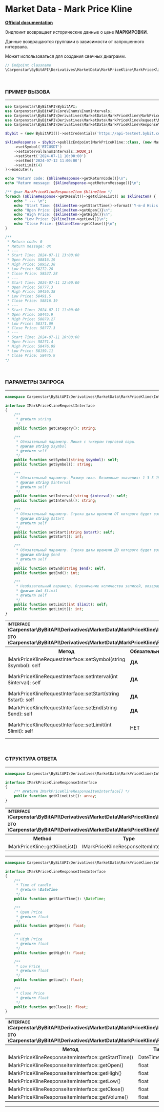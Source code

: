 # Market Data - Mark Price Kline
<b>[Official documentation](https://bybit-exchange.github.io/docs/derivatives/public/mark-kline)</b>
<p>Эндпоинт возвращает исторические данные о цене <b>МАРКИРОВКИ</b>.</p>
<p>Данные возвращаются группами в зависимости от запрошенного интервала. </p>
<p>Может использоваться для создания свечных диаграмм.</p>

```php
// Endpoint classname
\Carpenstar\ByBitAPI\Derivatives\MarketData\MarkPriceKline\MarkPriceKline::class
```

<br />

<h3 width="100%"><b>ПРИМЕР ВЫЗОВА</b></h3>

---

```php
use Carpenstar\ByBitAPI\BybitAPI;
use Carpenstar\ByBitAPI\Core\Enums\EnumIntervals;
use Carpenstar\ByBitAPI\Derivatives\MarketData\MarkPriceKline\MarkPriceKline;
use Carpenstar\ByBitAPI\Derivatives\MarketData\MarkPriceKline\Request\MarkPriceKlineRequest;
use Carpenstar\ByBitAPI\Derivatives\MarketData\MarkPriceKline\Response\MarkPriceKlineResponseItem;

$bybit = (new BybitAPI())->setCredentials('https://api-testnet.bybit.com');

$klineResponse = $bybit->publicEndpoint(MarkPriceKline::class, (new MarkPriceKlineRequest())
    ->setSymbol('BTCUSDT')
    ->setInterval(EnumIntervals::HOUR_1)
    ->setStart('2024-07-11 10:00:00')
    ->setEnd('2024-07-12 11:00:00')
    ->setLimit(4)
)->execute();

echo "Return code: {$klineResponse->getReturnCode()}\n";
echo "Return message: {$klineResponse->getReturnMessage()}\n";

/** @var MarkPriceKlineResponseItem $klineItem */
foreach ($klineResponse->getResult()->getKlineList() as $klineItem) {
    echo " --- \n";
    echo "Start Time: {$klineItem->getStartTime()->format('Y-m-d H:i:s')}\n";
    echo "Open Price: {$klineItem->getOpen()}\n";
    echo "High Price: {$klineItem->getHigh()}\n";
    echo "Low Price: {$klineItem->getLow()}\n";
    echo "Close Price: {$klineItem->getClose()}\n";
}

/**
 * Return code: 0
 * Return message: OK
 * ---
 * Start Time: 2024-07-11 13:00:00
 * Open Price: 58816.19
 * High Price: 58952.38
 * Low Price: 58272.28
 * Close Price: 58537.28
 * ---
 * Start Time: 2024-07-11 12:00:00
 * Open Price: 58777.3
 * High Price: 59456.38
 * Low Price: 58491.5
 * Close Price: 58816.19
 * ---
 * Start Time: 2024-07-11 11:00:00
 * Open Price: 58445.9
 * High Price: 58879.27
 * Low Price: 58371.09
 * Close Price: 58777.3
 * ---
 * Start Time: 2024-07-11 10:00:00
 * Open Price: 58271.4
 * High Price: 58476.99
 * Low Price: 58159.11
 * Close Price: 58445.9
*/
```  

<br />

<h3 width="100%"><b>ПАРАМЕТРЫ ЗАПРОСА</b></h3>

---

```php
namespace Carpenstar\ByBitAPI\Derivatives\MarketData\MarkPriceKline\Interfaces;

interface IMarkPriceKlineRequestInterface
{
    /**
     * @return string
     */
    public function getCategory(): string;

    /**
     * Обязательный параметр. Линия с тикером торговой пары.
     * @param string $symbol
     * @return self
     */
    public function setSymbol(string $symbol): self;
    public function getSymbol(): string;

    /**
     * Обязательный параметр. Размер тика. Возможные значения: 1 3 5 15 30 60 120 240 360 720 D M W
     * @param string $interval
     * @return self
     */
    public function setInterval(string $interval): self;
    public function getInterval(): string;

    /**
     * Обязательный параметр. Строка даты времени ОТ которого будет взят срез данных
     * @param string $start
     * @return self
     */
    public function setStart(string $start): self;
    public function getStart(): int;

    /**
     * Обязательный параметр. Строка даты времени ДО которого будет взят срез данных
     * @param string $end
     * @return self
     */
    public function setEnd(string $end): self;
    public function getEnd(): int;

    /**
     * Необязательный параметр. Ограничение количества записей, возвращаемых для каждого запроса. По умолчанию 200
     * @param int $limit
     * @return self
     */
    public function setLimit(int $limit): self;
    public function getLimit(): int;
}

```  
<table style="width: 100%">
  <tr>
    <td colspan="3">
        <sup><b>INTERFACE</b></sup> <br />
        <b>\Carpenstar\ByBitAPI\Derivatives\MarketData\MarkPriceKline\Interfaces\IMarkPriceKlineRequestInterface::class</b>
    </td>
  </tr>
  <tr>
    <td colspan="3">
        <sup><b>DTO</b></sup> <br />
        <b>\Carpenstar\ByBitAPI\Derivatives\MarketData\MarkPriceKline\Request\MarkPriceKlineRequest::class</b>
    </td>
  </tr>
  <tr>
    <th style="width: 40%; text-align: center">Метод</th>
    <th style="width: 10%; text-align: center">Обязательно</th>
    <th style="width: 50%; text-align: center">Описание</th>
  </tr>
  <tr>
    <td>IMarkPriceKlineRequestInterface::setSymbol(string $symbol): self</td>
    <td><b>ДА</b></td>
    <td>Trading pair</td>
  </tr>
  <tr>
    <td>IMarkPriceKlineRequestInterface::setInterval(int $interval): self</td>
    <td><b>ДА</b></td>
    <td>
      Размер тика. <br />
      Возможные значения: 1 3 5 15 30 60 120 240 360 720 D M W
    </td>
  </tr>
  <tr>
    <td>IMarkPriceKlineRequestInterface::setStart(string $start): self</td>
    <td><b>ДА</b></td>
    <td>
      Строка даты времени ОТ которого будет взят срез данных
    </td>
  </tr>
  <tr>
    <td>IMarkPriceKlineRequestInterface::setEnd(string $end): self</td>
    <td><b>ДА</b></td>
    <td>
      Строка даты времени ДО которого будет взят срез данных
    </td>
  </tr>
  <tr>
    <td>IMarkPriceKlineRequestInterface::setLimit(int $limit): self</td>
    <td>НЕТ</td>
    <td>
      Ограничение количества записей, возвращаемых для каждого запроса. По умолчанию 200
    </td>
  </tr>
</table>

<br />

<h3 width="100%"><b>СТРУКТУРА ОТВЕТА</b></h3>

---

```php
namespace Carpenstar\ByBitAPI\Derivatives\MarketData\MarkPriceKline\Interfaces;

interface IMarkPriceKlineResponseInterface
{
    /** @return IMarkPriceKlineResponseItemInterface[] */
    public function getKlineList(): array;
}
```

<table style="width: 100%">
    <tr>
        <td colspan="3">
            <sup><b>INTERFACE</b></sup> <br />
            <b>\Carpenstar\ByBitAPI\Derivatives\MarketData\MarkPriceKline\Interfaces\IMarkPriceKlineResponseInterface::class</b>
        </td>
    </tr>
    <tr>
        <td colspan="3">
            <sup><b>DTO</b></sup> <br />
            <b>\Carpenstar\ByBitAPI\Derivatives\MarketData\MarkPriceKline\Response\MarkPriceKlineResponse::class</b>
        </td>
    </tr>
  <tr>
    <th style="width: 20%; text-align: center">Method</th>
    <th style="width: 20%; text-align: center">Type</th>
    <th style="width: 60%; text-align: center">Description</th>
  </tr>
  <tr>
    <td>IMarkPriceKline::getKlineList()</td>
    <td>IMarkPriceKlineResponseItemInterface[]</td>
    <td>List of candles</td>
  </tr>
</table>

---

```php
namespace Carpenstar\ByBitAPI\Derivatives\MarketData\MarkPriceKline\Interfaces;

interface IMarkPriceKlineResponseItemInterface
{
    /**
     * Time of candle
     * @return \DateTime
     */
    public function getStartTime(): \DateTime;

    /**
     * Open Price
     * @return float
     */
    public function getOpen(): float;

    /**
     * High Price
     * @return float
     */
    public function getHigh(): float;

    /**
     * Low Price
     * @return float
     */
    public function getLow(): float;

    /**
     * Close Price
     * @return float
     */
    public function getClose(): float;
}
```

<table style="width: 100%">
    <tr>
        <td colspan="3">
            <sup><b>INTERFACE</b></sup> <br />
            <b>\Carpenstar\ByBitAPI\Derivatives\MarketData\MarkPriceKline\Interfaces\IMarkPriceKlineResponseItemInterface::class</b>
        </td>
    </tr>
    <tr>
        <td colspan="3">
            <sup><b>DTO</b></sup> <br />
            <b>\Carpenstar\ByBitAPI\Derivatives\MarketData\MarkPriceKline\Response\MarkPriceKlineResponseItem::class</b>
        </td>
    </tr>
  <tr>
    <th style="width: 20%; text-align: center">Метод</th>
    <th style="width: 20%; text-align: center">Тип</th>
    <th style="width: 60%; text-align: center">Описание</th>
  </tr>
  <tr>
    <td>IMarkPriceKlineResponseItemInterface::getStartTime()</td>
    <td>DateTime</td>
    <td>Время открытия тика</td>
  </tr>
  <tr>
    <td>IMarkPriceKlineResponseItemInterface::getOpen()</td>
    <td>float</td>
    <td>Цена открытия тика</td>
  </tr>
  <tr>
    <td>IMarkPriceKlineResponseItemInterface::getHigh()</td>
    <td>float</td>
    <td>Максимальная цена тика</td>
  </tr>
  <tr>
    <td>IMarkPriceKlineResponseItemInterface::getLow()</td>
    <td>float</td>
    <td>Минимальная цена тика</td>
  </tr>
  <tr>
    <td>IMarkPriceKlineResponseItemInterface::getClose()</td>
    <td>float</td>
    <td>Цена закрытия тика</td>
  </tr>
  <tr>
    <td>IMarkPriceKlineResponseItemInterface::getVolume()</td>
    <td>float</td>
    <td>Обьем</td>
  </tr>
</table>

---